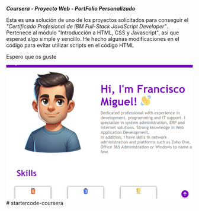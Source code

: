 **_Coursera - Proyecto Web - PortFolio Personalizado_**

Esta es una solución de uno de los proyectos solicitados para conseguir el _"Certificado Profesional de IBM Full-Stack JavaScript Developer"_.
Pertenece al módulo "Introducción a HTML, CSS y Javascript", así que esperad algo simple y sencillo. 
He hecho algunas modificaciones en el código para evitar utilizar scripts en el código HTML

Espero que os guste

![screenshot](./screenshot.jpg)
#   s t a r t e r c o d e - c o u r s e r a 
 
 